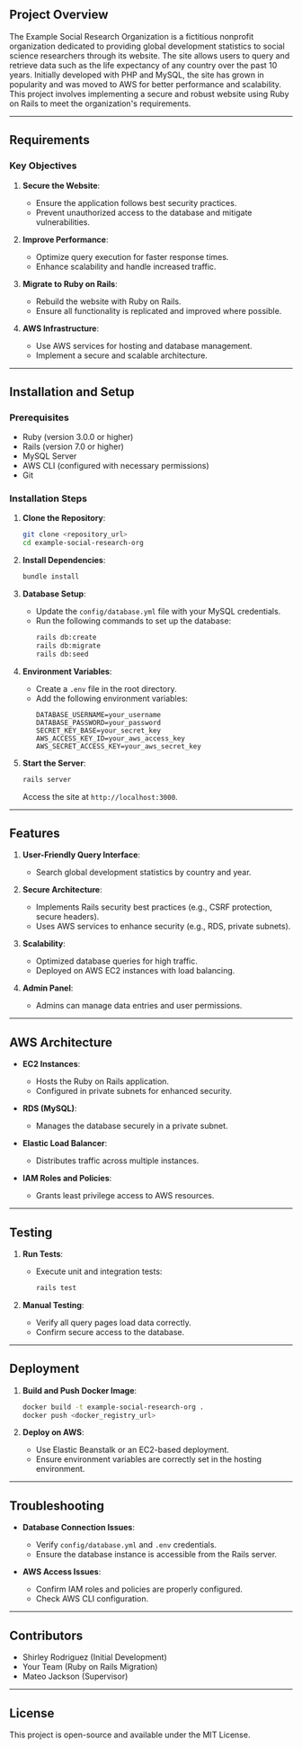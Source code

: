 ## Project Overview
The Example Social Research Organization is a fictitious nonprofit organization dedicated to providing global development statistics to social science researchers through its website. The site allows users to query and retrieve data such as the life expectancy of any country over the past 10 years. Initially developed with PHP and MySQL, the site has grown in popularity and was moved to AWS for better performance and scalability. This project involves implementing a secure and robust website using Ruby on Rails to meet the organization's requirements.

---

## Requirements
### Key Objectives
1. **Secure the Website**:
   - Ensure the application follows best security practices.
   - Prevent unauthorized access to the database and mitigate vulnerabilities.

2. **Improve Performance**:
   - Optimize query execution for faster response times.
   - Enhance scalability and handle increased traffic.

3. **Migrate to Ruby on Rails**:
   - Rebuild the website with Ruby on Rails.
   - Ensure all functionality is replicated and improved where possible.

4. **AWS Infrastructure**:
   - Use AWS services for hosting and database management.
   - Implement a secure and scalable architecture.

---

## Installation and Setup

### Prerequisites
- Ruby (version 3.0.0 or higher)
- Rails (version 7.0 or higher)
- MySQL Server
- AWS CLI (configured with necessary permissions)
- Git

### Installation Steps
1. **Clone the Repository**:
   ```bash
   git clone <repository_url>
   cd example-social-research-org
   ```

2. **Install Dependencies**:
   ```bash
   bundle install
   ```

3. **Database Setup**:
   - Update the `config/database.yml` file with your MySQL credentials.
   - Run the following commands to set up the database:
     ```bash
     rails db:create
     rails db:migrate
     rails db:seed
     ```

4. **Environment Variables**:
   - Create a `.env` file in the root directory.
   - Add the following environment variables:
     ```env
     DATABASE_USERNAME=your_username
     DATABASE_PASSWORD=your_password
     SECRET_KEY_BASE=your_secret_key
     AWS_ACCESS_KEY_ID=your_aws_access_key
     AWS_SECRET_ACCESS_KEY=your_aws_secret_key
     ```

5. **Start the Server**:
   ```bash
   rails server
   ```
   Access the site at `http://localhost:3000`.

---

## Features
1. **User-Friendly Query Interface**:
   - Search global development statistics by country and year.

2. **Secure Architecture**:
   - Implements Rails security best practices (e.g., CSRF protection, secure headers).
   - Uses AWS services to enhance security (e.g., RDS, private subnets).

3. **Scalability**:
   - Optimized database queries for high traffic.
   - Deployed on AWS EC2 instances with load balancing.

4. **Admin Panel**:
   - Admins can manage data entries and user permissions.

---

## AWS Architecture
- **EC2 Instances**:
  - Hosts the Ruby on Rails application.
  - Configured in private subnets for enhanced security.

- **RDS (MySQL)**:
  - Manages the database securely in a private subnet.
  
- **Elastic Load Balancer**:
  - Distributes traffic across multiple instances.

- **IAM Roles and Policies**:
  - Grants least privilege access to AWS resources.

---

## Testing
1. **Run Tests**:
   - Execute unit and integration tests:
     ```bash
     rails test
     ```

2. **Manual Testing**:
   - Verify all query pages load data correctly.
   - Confirm secure access to the database.

---

## Deployment
1. **Build and Push Docker Image**:
   ```bash
   docker build -t example-social-research-org .
   docker push <docker_registry_url>
   ```

2. **Deploy on AWS**:
   - Use Elastic Beanstalk or an EC2-based deployment.
   - Ensure environment variables are correctly set in the hosting environment.

---

## Troubleshooting
- **Database Connection Issues**:
  - Verify `config/database.yml` and `.env` credentials.
  - Ensure the database instance is accessible from the Rails server.

- **AWS Access Issues**:
  - Confirm IAM roles and policies are properly configured.
  - Check AWS CLI configuration.

---

## Contributors
- Shirley Rodriguez (Initial Development)
- Your Team (Ruby on Rails Migration)
- Mateo Jackson (Supervisor)

---

## License
This project is open-source and available under the MIT License.

